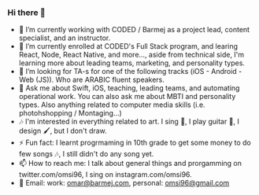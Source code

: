 ### Hi there 👋

- 🔭 I’m currently working with CODED / Barmej as a project lead, content specialist, and an instructor.
- 🌱 I’m currently enrolled at CODED's Full Stack program, and learing React, Node, React Native, and more..., aside from technical side, I'm learning more about leading teams, marketing, and personality types.
- 👯 I’m looking for TA-s for one of the following tracks (iOS - Android - Web (JS)). Who are ARABIC fluent speakers.
- 💬 Ask me about Swift, iOS, teaching, leading teams, and automating operational work. You can also ask me about MBTI and personality types. Also anything related to computer media skills (i.e. photohshopping / Montaging...)
- 🎶 I'm interested in everything related to art. I sing 🎤, I play guitar 🎸, I design 🖌, but I don't draw. 
- ⚡ Fun fact: I learnt progrmaming in  10th grade to get some money to do few songs 🎶, I still didn't do any song yet. 
- 📫 How to reach me: I talk about general things and prorgamming on twitter.com/omsi96, I sing on instagram.com/omsi96.
- 📧 Email: work: omar@barmej.com, personal: omsi96@gmail.com



